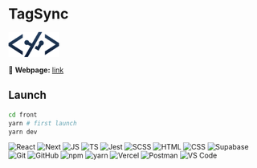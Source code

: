 # TagSync

<img src="./front/public/img/logos/logo.png" height="50" alt="TagSync">

🔗 **Webpage:** [link](https://tagsync.vercel.app/)

## Launch

```bash
cd front
yarn # first launch
yarn dev
```

![React](https://skillicons.dev/icons?i=react)
![Next](https://skillicons.dev/icons?i=next)
![JS](https://skillicons.dev/icons?i=js)
![TS](https://skillicons.dev/icons?i=ts)
![Jest](https://skillicons.dev/icons?i=jest)
![SCSS](https://skillicons.dev/icons?i=scss)
![HTML](https://skillicons.dev/icons?i=html)
![CSS](https://skillicons.dev/icons?i=css)
![Supabase](https://skillicons.dev/icons?i=supabase)
![Git](https://skillicons.dev/icons?i=git)
![GitHub](https://skillicons.dev/icons?i=github)
![npm](https://skillicons.dev/icons?i=npm)
![yarn](https://skillicons.dev/icons?i=yarn)
![Vercel](https://skillicons.dev/icons?i=vercel)
![Postman](https://skillicons.dev/icons?i=postman)
![VS Code](https://skillicons.dev/icons?i=vscode)
